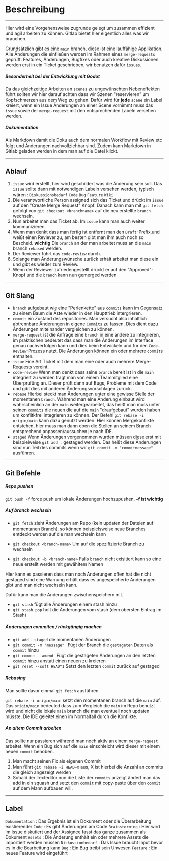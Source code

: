 # Beschreibung
---
Hier wird eine Vorgehensweise zugrunde gelegt um zusammen effizient und agil arbeiten zu können.
Gitlab bietet hier eigentlich alles was wir brauchen.

Grundsätzlich gibt es eine `main` branch, diese ist eine lauffähige Applikation.
Alle Änderungen die einfließen werden im Rahmen eines `merge-requests` geprüft.
Features, Änderungen, Bugfixes oder auch kreative Diskussionen werden erst in ein Ticket geschrieben,
wir benutzen dafür `issues`.

##### Besonderheit bei der Entwicklung mit Godot

Da das gleichzeitige Arbeiten an `scenes` zu ungewünschten Nebeneffekten führt sollten wir hier darauf achten dass wir Szenen "reservieren" um Kopfschmerzen aus dem Weg zu gehen. 
Dafür wird für **jede** `scene` ein Label kreiert, wenn ein Issue Änderungen an einer Scene vornimmt muss das `issue` sowie der `merge-request` mit den entsprechenden Labeln versehen werden. 

##### Dokumentation

Als Markdown damit die Doku auch dem normalen Workflow mit Review etc folgt und Änderungen nachvollziehbar sind. Zudem kann Markdown in Gitlab geladen werden in dem man auf die Datei klickt.

---

## Ablauf 


1. `issue` wird erstellt, hier wird geschildert was die Änderung sein soll. Das `issue` sollte dann mit notwendigen Labeln versehen werden, typisch wären : `Diskussionsbedarf` `Code` `Bug` `Feature` `Wiki`
2. Die verantwortliche Person assigned sich das Ticket und drückt im `issue` auf den "Create Merge Request" Knopf. Danach kann man mit `git fetch` gefolgt von `git checkout <branchname>` auf die neu erstellte `branch` wechseln.
3. Nun arbeitet man das Ticket ab. Im `issue` kann man auch weiter kommunizieren.
4. Wenn man denkt dass man fertig ist entfernt man den `Draft`-Prefix,und weißt einen Reviever zu, am besten gibt man ihm auch noch so Bescheid. **wichtig** Die `branch` an der man arbeitet muss an die `main` branch `rebased` werden.
5. Der Reviewer führt das `code-review` durch.
6. Solange man Änderungswünsche zurück erhält arbeitet man diese ein und gibt es wieder zum Review.
7. Wenn der Reviewer zufriedengestellt drückt er auf den "Approved"-Knopf und die `branch` kann nun gemerged werden
---

## Git Slang

- `branch` aufgebaut wie eine "Perlenkette" aus `commits` kann im Gegensatz zu einem Baum die Äste wieder in den Haupttrieb intergrieren.
- `commit` ein Zustand des repositories. Man versucht also inhaltlich abtrennbare Änderungen in eigene `Commits` zu fassen. Dies dient dazu  Änderungen miteinander vergleichen zu können. 
- `merge-request` ist die Anfrage eine `branch` in eine andere zu integrieren, im praktischen bedeutet das dass man die Änderungen im Interface genau nachverfolgen kann und dies beim Entwickeln und für den `Code-Review`-Prozess nutzt. Die Änderungen können ein oder mehrere `commits` enthalten.
- `issue` Eine Art Ticket mit dem man eine oder auch mehrere Merge-Requests vereint. 
- `code-review` Wenn man denkt dass seine `branch` bereit ist in die `main` integriert zu werden fragt man von einem Teammitglied eine Überprufüng an. Dieser prüft dann auf Bugs, Probleme mit dem Code und gibt dies mit anderen Änderungsvorschlagen zurück. 
- `rebase` Hierbei steckt man Änderungen unter eine gewisse Stelle der momentanen `branch`. Während man eine Änderung einbaut wird wahrscheinlich an der `main` weitergearbeitet, das heißt man muss unter seinen `commits` die neuen die auf die `main` "draufgebaut" wurden haben um konflitkfrei integrieren zu können. Der Befehl `git rebase -i origin/main` kann dazu genutzt werden. Hier können Mergekonflikte entstehen, hier muss man dann eben die Stellen an seinem Branch entsprechend anpassen/aussuchen je nach IDE. 
- `staged` Wenn Änderungen vorgenommen wurden müssen diese erst mit beispielweise `git add .` gestaged werden. Das heißt diese Änderungen sind nun Teil des commits wenn wir `git commit -m "commitmessage"` ausführen. 

---

## Git Befehle

##### Repo pushen

`git push -f` force push um lokale Änderungen hochzupushen, **-f ist wichtig**

##### Auf branch wechseln 

- `git fetch` zieht Änderungen am Repo (kein updaten der Dateien auf momentanen Branch), so können beispielsweise neue Branches entdeckt werden auf die man wechseln kann

- `git checkout <branch-name>` Um auf die spezifizierte Branch zu wechseln

- `git checkout -b <branch-name>` Falls `branch` nicht exisitiert kann so eine neue erstellt werden mit gewähltem Namen

Hier kann es passieren dass man noch Änderungen offen hat die nicht gestaged sind eine Warnung erhält dass es ungespeicherte Änderungen gibt und man nicht wechseln kann.

Dafür kann man die Änderungen zwischenspeichern mit.

- `git stash` fügt alle Änderungen einem stash hinzu
- `git stash pop` holt die Änderungen vom stash (dem obersten Eintrag im Stash)

##### Änderungen commiten / rückgängig machen
- `git add .` `staged` die momentanen Änderungen 
- `git commit -m "message" ` Fügt der Branch die `gestageten` Daten als `commit` hinzu
- `git commit --amend ` Fügt die gestageten Änderungen an den letzten `commit` hinzu anstatt einen neuen zu kreieren
- `git reset --soft HEAD^1` Setzt den letzten `commit` zurück auf gestaged

##### Rebasing
Man sollte davor einmal `git fetch` ausführen

`git rebase -i origin/main` setzt den momentanen branch auf die `main` auf. Das `origin/main` bedeuted dass zum Vergleich die `main` im Repo benutzt wird und nicht die lokale `main` branch die man eventuell noch updaten müsste.
Die IDE geleitet einen im Normalfall durch die Konflikte.


##### An altem Commit arbeiten

Das sollte nur passieren während man noch aktiv an einem `merge-request` arbeitet.
Wenn ein Bug sich auf die `main` einschleicht wird dieser mit einem neuen `commit` behoben.

1. Man macht seinen Fix als eigenen Commit
2. Man führt `git rebase -i HEAD~X` aus, X ist hierbei die Anzahl an commits die gleich angezeigt werden
3. Sobald der Texteditor nun die Liste der `commits` anzeigt ändert man das add in ein squash und setzt den `commit` mit copy-paste über den `commit` auf dem Mann aufbauen will.

---

## Label

`Dokumentation` : Das Ergebnis ist ein Dokument oder die Überarbeitung existierender
`Code` : Es gibt Änderungen am Code
`Brainstorming` : Hier wird im Issue diskutiert und der Assignee fasst das ganze zusammen als Dokument
`Assets` : Die Änderung enthält ein oder mehrere Assets die importiert werden müssen
`Diskussionbedarf` : Das Issue braucht Input bevor es in die Bearbeitung kann
`Bug` : Ein Bug treibt sein Unwesen
`Feature` : Ein neues Feature wird eingeführt